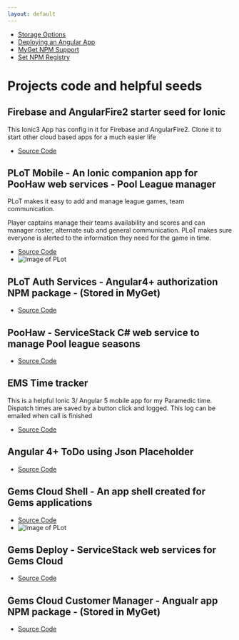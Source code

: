 ```yaml
---
layout: default
---
```


* [Storage Options](another-page)
* [Deploying an Angular App](deploy-angular-app)
* [MyGet NPM Support](https://docs.myget.org/docs/reference/myget-npm-support)
* [Set NPM Registry](setRegistry)

# Projects code and helpful seeds

## Firebase and AngularFire2 starter seed for Ionic
This Ionic3 App has config in it for Firebase and AngularFire2. Clone it to start other cloud based apps for a much easier life 


  * [Source Code](https://github.com/jbphillips/AngularFire2Ionic3Starter)

## PLoT Mobile - An Ionic companion app for PooHaw web services - Pool League manager
PLoT makes it easy to add and manage league games, team communication.

Player captains manage their teams availability and scores and can manager roster, alternate sub and general communication. PLoT makes sure everyone is alerted to the information they need for the game in time.

  * [Source Code](https://github.com/jbphillips/PLoT.Mobile)
  * ![Image of PLot](https://raw.githubusercontent.com/jbphillips/projectImages/master/PLot1.png)

## PLoT Auth Services - Angular4+ authorization NPM package - (Stored in MyGet)
  * [Source Code](https://github.com/jbphillips/PLoT.Auth.Service)

## PooHaw - ServiceStack C# web service to manage Pool league seasons
  * [Source Code](https://github.com/jbphillips/PooHawServer)

## EMS Time tracker
This is a helpful Ionic 3/ Angular 5 mobile app for my Paramedic time. Dispatch times are saved by a button click and logged. This log can be emailed when call is finished

  * [Source Code](https://github.com/jbphillips/EMS-Tracker)

## Angular 4+ ToDo using Json Placeholder
  * [Source Code](https://github.com/jbphillips/Angular4ToDoJsonServer)

## Gems Cloud Shell - An app shell created for Gems applications
  * [Source Code](https://github.com/jbphillips/zircon-shell)
  * ![Image of PLot]( https://raw.githubusercontent.com/jbphillips/projectImages/master/GemsShell.PNG)

## Gems Deploy - ServiceStack web services for Gems Cloud
  * [Source Code](https://github.com/jbphillips/Gems.Cloud.Deploy)

## Gems Cloud Customer Manager - Angualr app NPM package - (Stored in MyGet)
  * [Source Code](https://github.com/jbphillips/Gems.Cloud.CustomerManager)

<!-- Text can be **bold**, _italic_, or ~~strikethrough~~.

[Link to another page](another-page).

There should be whitespace between paragraphs.

There should be whitespace between paragraphs. We recommend including a README, or a file with information about your project.

# [](#header-1)Header 1

This is a normal paragraph following a header. GitHub is a code hosting platform for version control and collaboration. It lets you and others work together on projects from anywhere.

## [](#header-2)Header 2

> This is a blockquote following a header.
>
> When something is important enough, you do it even if the odds are not in your favor.

### [](#header-3)Header 3

```js
// Javascript code with syntax highlighting.
var fun = function lang(l) {
  dateformat.i18n = require('./lang/' + l)
  return true;
}
```

```ruby
# Ruby code with syntax highlighting
GitHubPages::Dependencies.gems.each do |gem, version|
  s.add_dependency(gem, "= #{version}")
end
```

#### [](#header-4)Header 4

*   This is an unordered list following a header.
*   This is an unordered list following a header.
*   This is an unordered list following a header.

##### [](#header-5)Header 5

1.  This is an ordered list following a header.
2.  This is an ordered list following a header.
3.  This is an ordered list following a header.

###### [](#header-6)Header 6

| head1        | head two          | three |
|:-------------|:------------------|:------|
| ok           | good swedish fish | nice  |
| out of stock | good and plenty   | nice  |
| ok           | good `oreos`      | hmm   |
| ok           | good `zoute` drop | yumm  |

### There's a horizontal rule below this.

* * *

### Here is an unordered list:

*   Item foo
*   Item bar
*   Item baz
*   Item zip

### And an ordered list:

1.  Item one
1.  Item two
1.  Item three
1.  Item four

### And a nested list:

- level 1 item
  - level 2 item
  - level 2 item
    - level 3 item
    - level 3 item
- level 1 item
  - level 2 item
  - level 2 item
  - level 2 item
- level 1 item
  - level 2 item
  - level 2 item
- level 1 item

### Small image

![](https://assets-cdn.github.com/images/icons/emoji/octocat.png)

### Large image

![](https://guides.github.com/activities/hello-world/branching.png)


### Definition lists can be used with HTML syntax.

<dl>
<dt>Name</dt>
<dd>Godzilla</dd>
<dt>Born</dt>
<dd>1952</dd>
<dt>Birthplace</dt>
<dd>Japan</dd>
<dt>Color</dt>
<dd>Green</dd>
</dl>

```
Long, single-line code blocks should not wrap. They should horizontally scroll if they are too long. This line should be long enough to demonstrate this.
```

```
The final element.
``` -->
